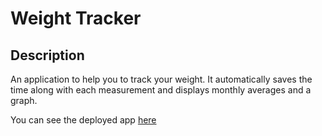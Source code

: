 # Weight Tracker

## Description

An application to help you to track your weight. It automatically saves the time along with each measurement and displays monthly averages and a graph.

You can see the deployed app [here](https://philrmass.github.io/weight-tracker/)
